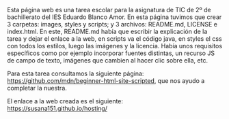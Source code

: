 Esta página web es una tarea escolar para la asignatura de TIC de 2º de bachillerato del IES Eduardo Blanco Amor. En esta página tuvimos que crear 3 carpetas: images, styles y scripts; y 3 archivos: README.md, LICENSE e index.html. En este, README.md había que escribir la explicación de la tarea y dejar el enlace a la web, en scripts va el código java, en styles el css con todos los estilos, luego las imágenes y la licencia. Había unos requisitos específicos como por ejemplo incorporar fuentes distintas, un recurso JS de campo de texto, imágenes que cambien al hacer clic sobre ella, etc.

Para esta tarea consultamos la siguiente página: https://github.com/mdn/beginner-html-site-scripted, que nos ayudo a completar la nuestra.

El enlace a la web creada es el siguiente: https://susana151.github.io/hosting/

